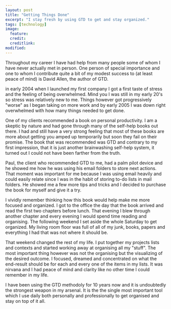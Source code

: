 ```yaml
---
layout: post
title: "Getting Things Done"
excerpt: "I stay fresh by using GTD to get and stay organized."
tags: [technology]
image:
  feature:
  credit:
  creditlink:
modified:
---
```


Throughout my career I have had help from many people some of whom I have never actually met in person. One person of special importance and one to whom I contribute quite a bit of my modest success to (at least peace of mind) is David Allen, the author of GTD.

in early 2004 when I launched my first company I got a first taste of stress and the feeling of being overwhelmed. Mind you I was still in my early 20's so stress was relatively new to me. Things however got progressively "worse" as I began taking on more work and by early 2005 I was down right overwhelmed with how many things needed to get done.

One of my clients recommended a book on personal productivity.  I am a skeptic by nature and had gone through many of the self-help books out there. I had and still have a very strong feeling that most of these books are more about getting you amped up temporarily but soon they fail on their promise. The book that was recommended was GTD and contrary to my first impression, that it is just another brainwashing self-help system, it turned out I could not have been farther from the truth.

Paul, the client who recommended GTD to me, had a palm pilot device and he showed me how he was using his email folders to store next actions. That moment was important for me because I was using email heavily and could easily relate since I was in the habit of storing to-do lists in mail folders. He showed me a few more tips and tricks and I decided to purchase the book for myself and give it a try.

I vividly remember thinking how this book would help make me more focused and organized. I got to the office the day that the book arrived and read the first two chapters before lunch. That evening I blew through another chapter and every evening I would spend time reading and organising. The following weekend I set aside the whole Saturday to get organized. My living room floor was full of all of my junk, books, papers and everything I had that was not where it should be.

That weekend changed the rest of my life. I put together my projects lists and contexts and started working away at organising all my "stuff". The most important thing however was not the organising but the visualizing of the desired outcome. I focused, dreamed and concentrated on what the end-result should be for each and every one of the items in my lists. It was nirvana and I had peace of mind and clarity like no other time I could remember in my life.

I have been using the GTD methodoly for 10 years now and it is undoubtedly the strongest weapon in my arsenal. It is the the single most important tool which I use daily both personally and professionally to get organised and stay on top of it all.
